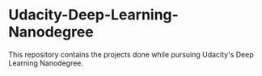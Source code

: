 # Udacity-Deep-Learning-Nanodegree
This repository contains the projects done while pursuing Udacity's Deep Learning Nanodegree.
